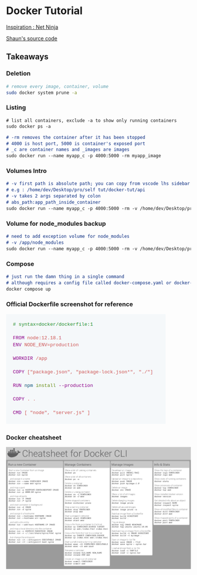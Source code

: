 # Docker Tutorial

[Inspiration : Net Ninja](https://www.youtube.com/playlist?list=PL4cUxeGkcC9hxjeEtdHFNYMtCpjNBm3h7)

[Shaun's source code](https://github.com/iamshaunjp/docker-crash-course)

## Takeaways

### Deletion
```bash
# remove every image, container, volume
sudo docker system prune -a
```

### Listing
```
# list all containers, exclude -a to show only running containers
sudo docker ps -a
```

```markdown
# -rm removes the container after it has been stopped
# 4000 is host port, 5000 is container's exposed port
# _c are container names and _images are images
sudo docker run --name myapp_c -p 4000:5000 -rm myapp_image
```

### Volumes Intro
```markdown
# -v first path is absolute path; you can copy from vscode lhs sidebar
# e.g : /home/dev/Desktop/pro/self tut/docker-tut/api
# -v takes 2 args separated by colon 
# abs_path:app_path_inside_container
sudo docker run --name myapp_c -p 4000:5000 -rm -v /home/dev/Desktop/pro/self tut/docker-tut/api:/app myapp_image
```

### Volume for node_modules backup
```markdown
# need to add exception volume for node_modules
# -v /app/node_modules
sudo docker run --name myapp_c -p 4000:5000 -rm -v /home/dev/Desktop/pro/self tut/docker-tut/api:/app -v /app/node_modules myapp_image
```

### Compose
```markdown
# just run the damn thing in a single command
# although requires a config file called docker-compose.yaml or docker-compose.yml
docker compose up
```

### Official Dockerfile screenshot for reference
![screenshot of docker file in official docs](/assets/Screenshot%20from%202022-06-03%2014-22-08.png)

### Docker cheatsheet
![docker cheat sheet](/assets/dockercheatsheet8.png)
